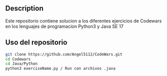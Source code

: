 ## Description

Este repositorio contiene solucion a los diferentes ejercicios de Codewars en los lenguajes de programacion Python3 y Java SE 17

## Uso del repositorio

```bash
git clone https://github.com/Angel5112/CodeWars.git
cd Codewars
cd Java/Python
python3 exerciseName.py / Run con archivos .java
```